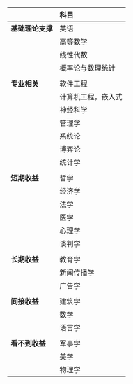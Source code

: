 ||科目|
|:-|:-|
|**基础理论支撑**|英语|
||高等数学|
||线性代数|
||概率论与数理统计|
|||
|**专业相关**|软件工程|
||计算机工程，嵌入式|
||神经科学|
||管理学|
||系统论|
||博弈论|
||统计学|
|||
|**短期收益**|哲学|
||经济学|
||法学|
||医学|
||心理学|
||谈判学|
|||
|**长期收益**|教育学|
||新闻传播学|
||广告学|
|||
|**间接收益**|建筑学|
||数学|
||语言学|
|||
|**看不到收益**|军事学|
||美学|
||物理学|

